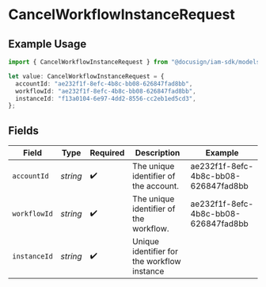 # CancelWorkflowInstanceRequest

## Example Usage

```typescript
import { CancelWorkflowInstanceRequest } from "@docusign/iam-sdk/models/operations";

let value: CancelWorkflowInstanceRequest = {
  accountId: "ae232f1f-8efc-4b8c-bb08-626847fad8bb",
  workflowId: "ae232f1f-8efc-4b8c-bb08-626847fad8bb",
  instanceId: "f13a0104-6e97-4dd2-8556-cc2eb1ed5cd3",
};
```

## Fields

| Field                                       | Type                                        | Required                                    | Description                                 | Example                                     |
| ------------------------------------------- | ------------------------------------------- | ------------------------------------------- | ------------------------------------------- | ------------------------------------------- |
| `accountId`                                 | *string*                                    | :heavy_check_mark:                          | The unique identifier of the account.       | ae232f1f-8efc-4b8c-bb08-626847fad8bb        |
| `workflowId`                                | *string*                                    | :heavy_check_mark:                          | The unique identifier of the workflow.      | ae232f1f-8efc-4b8c-bb08-626847fad8bb        |
| `instanceId`                                | *string*                                    | :heavy_check_mark:                          | Unique identifier for the workflow instance |                                             |